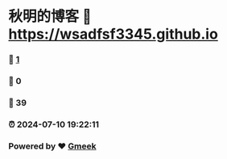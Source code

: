 # 秋明的博客 :link: https://wsadfsf3345.github.io 
### :page_facing_up: [1](https://wsadfsf3345.github.io/tag.html) 
### :speech_balloon: 0 
### :hibiscus: 39 
### :alarm_clock: 2024-07-10 19:22:11 
### Powered by :heart: [Gmeek](https://github.com/Meekdai/Gmeek)
